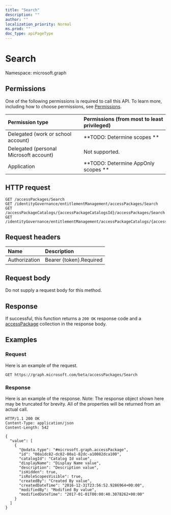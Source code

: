 ```yaml
---
title: "Search"
description: ""
author: ""
localization_priority: Normal
ms.prod: ""
doc_type: apiPageType
---
```


# Search

Namespace: microsoft.graph



## Permissions
One of the following permissions is required to call this API. To learn more, including how to choose permissions, see [Permissions](/concepts/permissions-reference.md).

|Permission type|Permissions (from most to least privileged)|
|:---|:---|
|Delegated (work or school account)|**TODO: Determine scopes **|
|Delegated (personal Microsoft account)|Not supported.|
|Application|**TODO: Determine AppOnly scopes **|

## HTTP request
<!-- {
  "blockType": "ignored"
}
-->
``` http
GET /accessPackages/Search
GET /identityGovernance/entitlementManagement/accessPackages/Search
GET /accessPackageCatalogs/{accessPackageCatalogsId}/accessPackages/Search
GET /identityGovernance/entitlementManagement/accessPackageCatalogs/{accessPackageCatalogId}/accessPackages/Search
```

## Request headers
|Name|Description|
|:---|:---|
|Authorization|Bearer {token}.Required|

## Request body
Do not supply a request body for this method.

## Response
If successful, this function returns a `200 OK` response code and a [accessPackage](../resources/accesspackage.md) collection in the response body.

## Examples

### Request
Here is an example of the request.
<!-- {
  "blockType": "request",
  "name": "accesspackage_search"
}
-->
``` http
GET https://graph.microsoft.com/beta/accessPackages/Search
```

### Response
Here is an example of the response. Note: The response object shown here may be truncated for brevity. All of the properties will be returned from an actual call.
<!-- {
  "blockType": "response",
  "truncated": true,
  "@odata.type": "collection(microsoft.graph.accesspackage)"
}
-->
``` http
HTTP/1.1 200 OK
Content-Type: application/json
Content-Length: 542

{
  "value": [
    {
      "@odata.type": "#microsoft.graph.accessPackage",
      "id": "00a1dc82-dc82-00a1-82dc-a10082dca100",
      "catalogId": "Catalog Id value",
      "displayName": "Display Name value",
      "description": "Description value",
      "isHidden": true,
      "isRoleScopesVisible": true,
      "createdBy": "Created By value",
      "createdDateTime": "2016-12-31T23:56:52.9286964+00:00",
      "modifiedBy": "Modified By value",
      "modifiedDateTime": "2017-01-01T00:00:40.3078262+00:00"
    }
  ]
}
```


